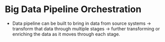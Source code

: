 # Big Data Pipeline Orchestration
- Data pipeline can be built to bring in data from source systems &#8594; transform that data through multiple stages &#8594; further transforming or enriching the data as it moves through each stage.
